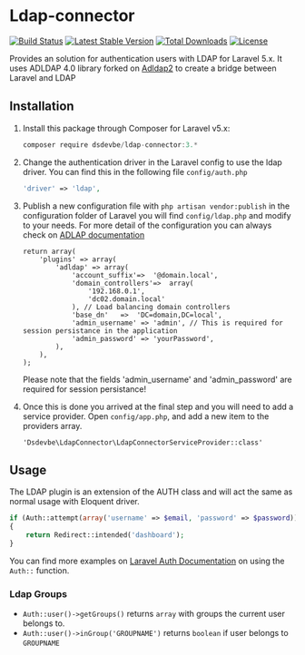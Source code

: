 # Ldap-connector
[![Build Status](https://travis-ci.org/SaschaDens/ldap-connector.svg)](https://travis-ci.org/SaschaDens/ldap-connector)
[![Latest Stable Version](https://poser.pugx.org/dsdevbe/ldap-connector/v/stable)](https://packagist.org/packages/dsdevbe/ldap-connector)
[![Total Downloads](https://poser.pugx.org/dsdevbe/ldap-connector/downloads)](https://packagist.org/packages/dsdevbe/ldap-connector)
[![License](https://poser.pugx.org/dsdevbe/ldap-connector/license)](https://packagist.org/packages/dsdevbe/ldap-connector)

Provides an solution for authentication users with LDAP for Laravel 5.x. It uses ADLDAP 4.0 library forked on [Adldap2](https://github.com/Adldap2/Adldap2) to create a bridge between Laravel and LDAP

## Installation
1. Install this package through Composer for Laravel v5.x:
    ```js
    composer require dsdevbe/ldap-connector:3.*
    ```

1. Change the authentication driver in the Laravel config to use the ldap driver. You can find this in the following file `config/auth.php`

    ```php
    'driver' => 'ldap',
    ```
1. Publish a new configuration file with `php artisan vendor:publish` in the configuration folder of Laravel you will find `config/ldap.php` and modify to your needs. For more detail of the configuration you can always check on [ADLAP documentation](http://adldap.sourceforge.net/wiki/doku.php?id=documentation_configuration)
    
    ```
    return array(
    	'plugins' => array(
            'adldap' => array(
                'account_suffix'=>  '@domain.local',
                'domain_controllers'=>  array(
                    '192.168.0.1',
                    'dc02.domain.local'
                ), // Load balancing domain controllers
                'base_dn'   =>  'DC=domain,DC=local',
                'admin_username' => 'admin', // This is required for session persistance in the application
                'admin_password' => 'yourPassword',
            ),
        ),
    );
    ```
    
    Please note that the fields 'admin_username' and 'admin_password' are required for session persistance!
    
1. Once this is done you arrived at the final step and you will need to add a service provider. Open `config/app.php`, and add a new item to the providers array.
	
	```
	'Dsdevbe\LdapConnector\LdapConnectorServiceProvider::class'
	```

## Usage
The LDAP plugin is an extension of the AUTH class and will act the same as normal usage with Eloquent driver.
    
```php
if (Auth::attempt(array('username' => $email, 'password' => $password)))
{
	return Redirect::intended('dashboard');
}
```
You can find more examples on [Laravel Auth Documentation](http://laravel.com/docs/master/authentication) on using the `Auth::` function.

### Ldap Groups
- `Auth::user()->getGroups()` returns `array` with groups the current user belongs to. 
- `Auth::user()->inGroup('GROUPNAME')` returns `boolean` if user belongs to `GROUPNAME`
